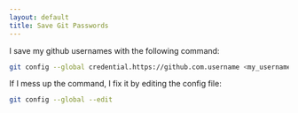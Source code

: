 ```yaml
---
layout: default
title: Save Git Passwords
---
```


I save my github usernames with the following command:

```bash
git config --global credential.https://github.com.username <my_username>
```

If I mess up the command, I fix it by editing the config file:

```bash
git config --global --edit
```
